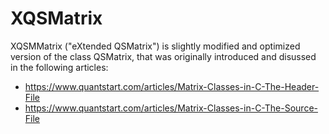 XQSMatrix
==========

XQSMMatrix ("eXtended QSMatrix") is slightly modified and optimized version
of the class QSMatrix, that was originally introduced and disussed in the
following articles:

- https://www.quantstart.com/articles/Matrix-Classes-in-C-The-Header-File
- https://www.quantstart.com/articles/Matrix-Classes-in-C-The-Source-File
